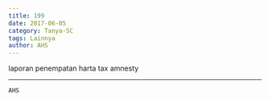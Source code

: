 ```yaml
---
title: 199
date: 2017-06-05
category: Tanya-SC
tags: Lainnya
author: AHS
---
```


laporan penempatan harta tax amnesty

---



`AHS`
